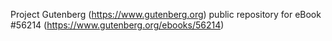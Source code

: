 Project Gutenberg (https://www.gutenberg.org) public repository for
eBook #56214 (https://www.gutenberg.org/ebooks/56214)
